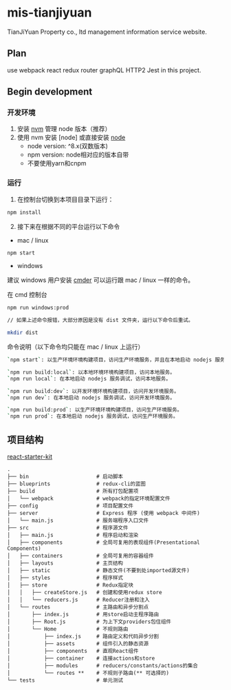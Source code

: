 # mis-tianjiyuan
TianJiYuan Property co., ltd management information service website.

## Plan
use webpack react redux router graphQL HTTP2 Jest in this project.

## Begin development

### 开发环境
1. 安装 [nvm](//github.com/creationix/nvm) 管理 node 版本（推荐）
2. 使用 nvm 安装 [node] 或直接安装 [node](//nodejs.org)
    * node version: ^8.x(双数版本)
    * npm version: node相对应的版本自带
    * 不要使用yarn和cnpm

### 运行

1. 在控制台切换到本项目目录下运行：

```sh
npm install
```

2. 接下来在根据不同的平台运行以下命令

* mac / linux

```sh
npm start
```

* windows

建议 windows 用户安装 [cmder](//cmder.net/) 可以运行跟 mac / linux 一样的命令。

在 cmd 控制台

```sh
npm run windows:prod

// 如果上述命令报错，大部分原因是没有 dist 文件夹，运行以下命令后重试。

mkdir dist
```

命令说明（以下命令均只能在 mac / linux 上运行）
```sh
`npm start`: 以生产环境环境构建项目，访问生产环境服务，并且在本地启动 nodejs 服务调试。

`npm run build:local`: 以本地环境环境构建项目，访问本地服务。
`npm run local`: 在本地启动 nodejs 服务调试，访问本地服务。

`npm run build:dev`: 以开发环境环境构建项目，访问开发环境服务。
`npm run dev`: 在本地启动 nodejs 服务调试，访问开发环境服务。

`npm run build:prod`: 以生产环境环境构建项目，访问生产环境服务。
`npm run prod`: 在本地启动 nodejs 服务调试，访问生产环境服务。
```

## 项目结构

[react-starter-kit](https://github.com/bodyno/react-starter-kit.git)
```
.
├── bin                      # 启动脚本
├── blueprints               # redux-cli的蓝图
├── build                    # 所有打包配置项
│   └── webpack              # webpack的指定环境配置文件
├── config                   # 项目配置文件
├── server                   # Express 程序 (使用 webpack 中间件)
│   └── main.js              # 服务端程序入口文件
├── src                      # 程序源文件
│   ├── main.js              # 程序启动和渲染
│   ├── components           # 全局可复用的表现组件(Presentational Components)
│   ├── containers           # 全局可复用的容器组件
│   ├── layouts              # 主页结构
│   ├── static               # 静态文件(不要到处imported源文件)
│   ├── styles               # 程序样式
│   ├── store                # Redux指定块
│   │   ├── createStore.js   # 创建和使用redux store
│   │   └── reducers.js      # Reducer注册和注入
│   └── routes               # 主路由和异步分割点
│       ├── index.js         # 用store启动主程序路由
│       ├── Root.js          # 为上下文providers包住组件
│       └── Home             # 不规则路由
│           ├── index.js     # 路由定义和代码异步分割
│           ├── assets       # 组件引入的静态资源
│           ├── components   # 直观React组件
│           ├── container    # 连接actions和store
│           ├── modules      # reducers/constants/actions的集合
│           └── routes **    # 不规则子路由(** 可选择的)
└── tests                    # 单元测试
```